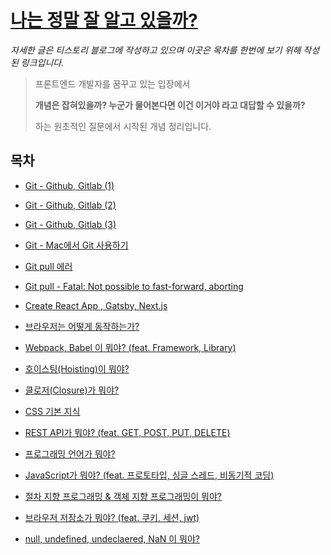 # [나는 정말 잘 알고 있을까?](https://whothatsme.tistory.com/)

*자세한 글은 티스토리 블로그에 작성하고 있으며 이곳은 목차를 한번에 보기 위해 작성된 링크입니다.*

> 프론트엔드 개발자를 꿈꾸고 있는 입장에서
> 
> **개념은 잡혀있을까? 누군가 물어본다면 이건 이거야 라고 대답할 수 있을까?**
> 
> 하는 원초적인 질문에서 시작된 개념 정리입니다.


## 목차
- [Git - Github, Gitlab (1)](https://whothatsme.tistory.com/6?category=940508)
- [Git - Github, Gitlab (2)](https://whothatsme.tistory.com/7?category=940508)
- [Git - Github, Gitlab (3)](https://whothatsme.tistory.com/9?category=940508)
- [Git - Mac에서 Git 사용하기](https://whothatsme.tistory.com/11?category=940508)
- [Git pull 에러](https://whothatsme.tistory.com/17?category=940508)
- [Git pull - Fatal: Not possible to fast-forward, aborting](https://whothatsme.tistory.com/18?category=940508)

- [Create React App , Gatsby, Next.js](https://whothatsme.tistory.com/manage/newpost/?type=post&returnURL=%2Fmanage%2Fposts%2F)

- [브라우저는 어떻게 동작하는가?](https://whothatsme.tistory.com/23)
- [Webpack, Babel 이 뭐야? (feat. Framework, Library)](https://whothatsme.tistory.com/14?category=940508)
- [호이스팅(Hoisting)이 뭐야?](https://whothatsme.tistory.com/24)
- [클로저(Closure)가 뭐야?](https://whothatsme.tistory.com/25)

- [CSS 기본 지식](https://whothatsme.tistory.com/26)
- [REST API가 뭐야? (feat. GET, POST, PUT, DELETE)](https://whothatsme.tistory.com/27)
- [프로그래밍 언어가 뭐야?](https://whothatsme.tistory.com/28)
- [JavaScript가 뭐야? (feat. 프로토타입, 싱글 스레드, 비동기적 코딩)](https://whothatsme.tistory.com/29)
- [절차 지향 프로그래밍 & 객체 지향 프로그래밍이 뭐야?](https://whothatsme.tistory.com/30)
- [브라우저 저장소가 뭐야? (feat. 쿠키, 세션, jwt)](https://whothatsme.tistory.com/31)
- [null, undefined, undeclaered, NaN 이 뭐야?](https://whothatsme.tistory.com/32)
